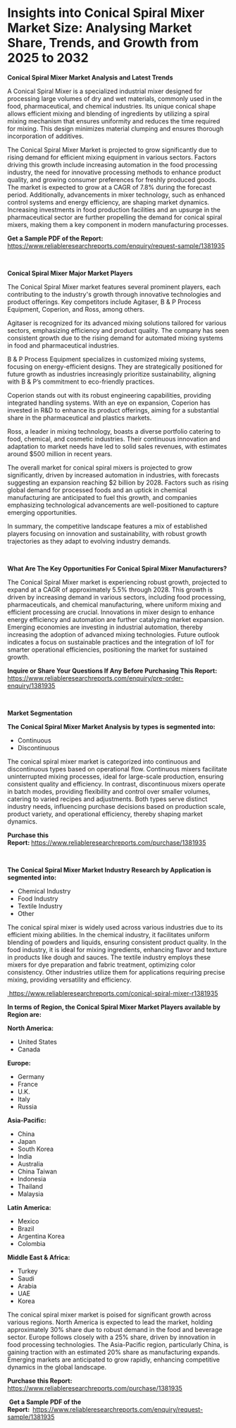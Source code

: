 <p><h1>Insights into Conical Spiral Mixer Market Size: Analysing Market Share, Trends, and Growth from 2025 to 2032</h1></p><p><strong>Conical Spiral Mixer Market Analysis and Latest Trends</strong></p>
<p><p>A Conical Spiral Mixer is a specialized industrial mixer designed for processing large volumes of dry and wet materials, commonly used in the food, pharmaceutical, and chemical industries. Its unique conical shape allows efficient mixing and blending of ingredients by utilizing a spiral mixing mechanism that ensures uniformity and reduces the time required for mixing. This design minimizes material clumping and ensures thorough incorporation of additives.</p><p>The Conical Spiral Mixer Market is projected to grow significantly due to rising demand for efficient mixing equipment in various sectors. Factors driving this growth include increasing automation in the food processing industry, the need for innovative processing methods to enhance product quality, and growing consumer preferences for freshly produced goods. The market is expected to grow at a CAGR of 7.8% during the forecast period. Additionally, advancements in mixer technology, such as enhanced control systems and energy efficiency, are shaping market dynamics. Increasing investments in food production facilities and an upsurge in the pharmaceutical sector are further propelling the demand for conical spiral mixers, making them a key component in modern manufacturing processes.</p></p>
<p><strong>Get a Sample PDF of the Report:&nbsp;</strong> <a href="https://www.reliableresearchreports.com/enquiry/request-sample/1381935?utm_campaign=7&utm_medium=2&utm_source=Github&utm_content=ia&utm_term=16042025&utm_id=conical-spiral-mixer">https://www.reliableresearchreports.com/enquiry/request-sample/1381935</a></p>
<p>&nbsp;</p>
<p><strong>Conical Spiral Mixer Major Market Players</strong></p>
<p><p>The Conical Spiral Mixer market features several prominent players, each contributing to the industry's growth through innovative technologies and product offerings. Key competitors include Agitaser, B & P Process Equipment, Coperion, and Ross, among others. </p><p>Agitaser is recognized for its advanced mixing solutions tailored for various sectors, emphasizing efficiency and product quality. The company has seen consistent growth due to the rising demand for automated mixing systems in food and pharmaceutical industries.</p><p>B & P Process Equipment specializes in customized mixing systems, focusing on energy-efficient designs. They are strategically positioned for future growth as industries increasingly prioritize sustainability, aligning with B & P’s commitment to eco-friendly practices.</p><p>Coperion stands out with its robust engineering capabilities, providing integrated handling systems. With an eye on expansion, Coperion has invested in R&D to enhance its product offerings, aiming for a substantial share in the pharmaceutical and plastics markets.</p><p>Ross, a leader in mixing technology, boasts a diverse portfolio catering to food, chemical, and cosmetic industries. Their continuous innovation and adaptation to market needs have led to solid sales revenues, with estimates around $500 million in recent years.</p><p>The overall market for conical spiral mixers is projected to grow significantly, driven by increased automation in industries, with forecasts suggesting an expansion reaching $2 billion by 2028. Factors such as rising global demand for processed foods and an uptick in chemical manufacturing are anticipated to fuel this growth, and companies emphasizing technological advancements are well-positioned to capture emerging opportunities. </p><p>In summary, the competitive landscape features a mix of established players focusing on innovation and sustainability, with robust growth trajectories as they adapt to evolving industry demands.</p></p>
<p>&nbsp;</p>
<p><strong>What Are The Key Opportunities For Conical Spiral Mixer Manufacturers?</strong></p>
<p><p>The Conical Spiral Mixer market is experiencing robust growth, projected to expand at a CAGR of approximately 5.5% through 2028. This growth is driven by increasing demand in various sectors, including food processing, pharmaceuticals, and chemical manufacturing, where uniform mixing and efficient processing are crucial. Innovations in mixer design to enhance energy efficiency and automation are further catalyzing market expansion. Emerging economies are investing in industrial automation, thereby increasing the adoption of advanced mixing technologies. Future outlook indicates a focus on sustainable practices and the integration of IoT for smarter operational efficiencies, positioning the market for sustained growth.</p></p>
<p><strong>Inquire or Share Your Questions If Any Before Purchasing This Report:</strong> <a href="https://www.reliableresearchreports.com/enquiry/pre-order-enquiry/1381935?utm_campaign=7&utm_medium=2&utm_source=Github&utm_content=ia&utm_term=16042025&utm_id=conical-spiral-mixer">https://www.reliableresearchreports.com/enquiry/pre-order-enquiry/1381935</a></p>
<p>&nbsp;</p>
<p><strong>Market Segmentation</strong></p>
<p><strong>The Conical Spiral Mixer Market Analysis by types is segmented into:</strong></p>
<p><ul><li>Continuous</li><li>Discontinuous</li></ul></p>
<p><p>The conical spiral mixer market is categorized into continuous and discontinuous types based on operational flow. Continuous mixers facilitate uninterrupted mixing processes, ideal for large-scale production, ensuring consistent quality and efficiency. In contrast, discontinuous mixers operate in batch modes, providing flexibility and control over smaller volumes, catering to varied recipes and adjustments. Both types serve distinct industry needs, influencing purchase decisions based on production scale, product variety, and operational efficiency, thereby shaping market dynamics.</p></p>
<p><strong>Purchase this Report:&nbsp;</strong><a href="https://www.reliableresearchreports.com/purchase/1381935?utm_campaign=7&utm_medium=2&utm_source=Github&utm_content=ia&utm_term=16042025&utm_id=conical-spiral-mixer">https://www.reliableresearchreports.com/purchase/1381935</a></p>
<p>&nbsp;</p>
<p><strong>The Conical Spiral Mixer Market Industry Research by Application is segmented into:</strong></p>
<p><ul><li>Chemical Industry</li><li>Food Industry</li><li>Textile Industry</li><li>Other</li></ul></p>
<p><p>The conical spiral mixer is widely used across various industries due to its efficient mixing abilities. In the chemical industry, it facilitates uniform blending of powders and liquids, ensuring consistent product quality. In the food industry, it is ideal for mixing ingredients, enhancing flavor and texture in products like dough and sauces. The textile industry employs these mixers for dye preparation and fabric treatment, optimizing color consistency. Other industries utilize them for applications requiring precise mixing, providing versatility and efficiency.</p></p>
<p><a href="https://www.reliableresearchreports.com/conical-spiral-mixer-r1381935?utm_campaign=7&utm_medium=2&utm_source=Github&utm_content=ia&utm_term=16042025&utm_id=conical-spiral-mixer">&nbsp;https://www.reliableresearchreports.com/conical-spiral-mixer-r1381935</a></p>
<p><strong>In terms of Region, the Conical Spiral Mixer Market Players available by Region are:</strong></p>
<p>
    <p> <strong> North America: </strong>
        <ul>
            <li>United States</li>
            <li>Canada</li>
        </ul>
        </p> 
    <p> <strong> Europe: </strong>
        <ul>
            <li>Germany</li>
            <li>France</li>
            <li>U.K.</li>
            <li>Italy</li>
            <li>Russia</li>
        </ul>
        </p> 
    <p> <strong> Asia-Pacific: </strong>
        <ul>
            <li>China</li>
            <li>Japan</li>
            <li>South Korea</li>
            <li>India</li>
            <li>Australia</li>
            <li>China Taiwan</li>
            <li>Indonesia</li>
            <li>Thailand</li>
            <li>Malaysia</li>
        </ul>
        </p> 
    <p> <strong> Latin America: </strong>
        <ul>
            <li>Mexico</li>
            <li>Brazil</li>
            <li>Argentina Korea</li>
            <li>Colombia</li>
        </ul>
        </p> 
    <p> <strong> Middle East & Africa: </strong>
        <ul>
            <li>Turkey</li>
            <li>Saudi</li>
            <li>Arabia</li>
            <li>UAE</li>
            <li>Korea</li>
        </ul>
    </p>
    </p>
<p><p>The conical spiral mixer market is poised for significant growth across various regions. North America is expected to lead the market, holding approximately 30% share due to robust demand in the food and beverage sector. Europe follows closely with a 25% share, driven by innovation in food processing technologies. The Asia-Pacific region, particularly China, is gaining traction with an estimated 20% share as manufacturing expands. Emerging markets are anticipated to grow rapidly, enhancing competitive dynamics in the global landscape.</p></p>
<p><strong>Purchase this Report: </strong><a href="https://www.reliableresearchreports.com/purchase/1381935?utm_campaign=7&utm_medium=2&utm_source=Github&utm_content=ia&utm_term=16042025&utm_id=conical-spiral-mixer">https://www.reliableresearchreports.com/purchase/1381935</a></p>
<p>&nbsp;<strong>Get a Sample PDF of the Report:&nbsp;&nbsp;</strong><a href="https://www.reliableresearchreports.com/enquiry/request-sample/1381935?utm_campaign=7&utm_medium=2&utm_source=Github&utm_content=ia&utm_term=16042025&utm_id=conical-spiral-mixer">https://www.reliableresearchreports.com/enquiry/request-sample/1381935</a></p>
<p><strong></strong></p>
<p><p></p><p></p><p></p></p>